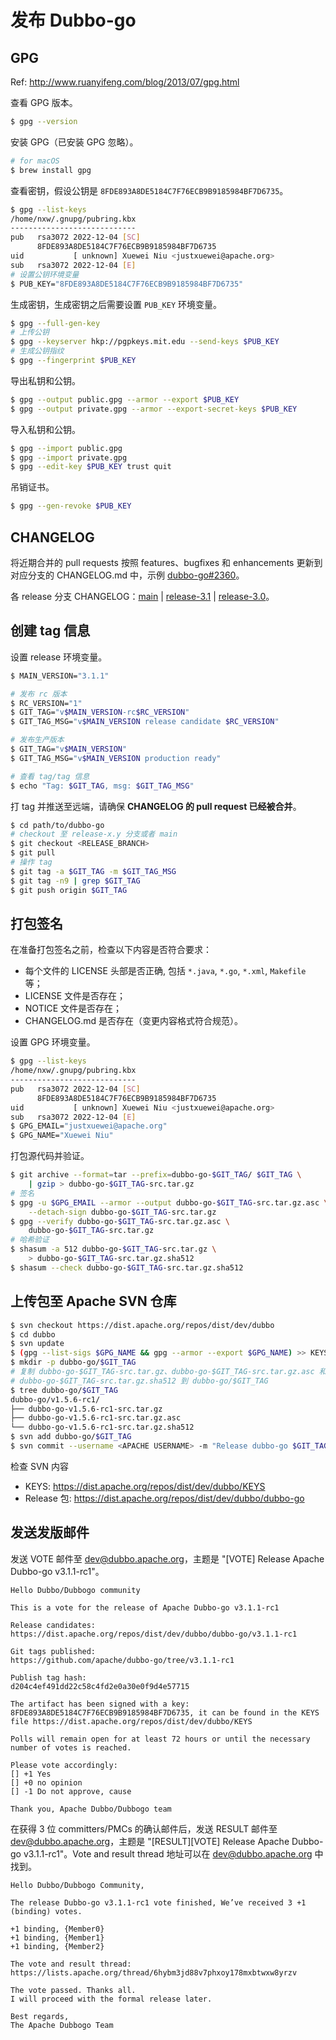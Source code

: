# 发布 Dubbo-go

## GPG

Ref: http://www.ruanyifeng.com/blog/2013/07/gpg.html

查看 GPG 版本。

```bash
$ gpg --version
```

安装 GPG（已安装 GPG 忽略）。

```bash
# for macOS
$ brew install gpg
```

查看密钥，假设公钥是 `8FDE893A8DE5184C7F76ECB9B9185984BF7D6735`。

```bash
$ gpg --list-keys
/home/nxw/.gnupg/pubring.kbx
----------------------------
pub   rsa3072 2022-12-04 [SC]
      8FDE893A8DE5184C7F76ECB9B9185984BF7D6735
uid           [ unknown] Xuewei Niu <justxuewei@apache.org>
sub   rsa3072 2022-12-04 [E]
# 设置公钥环境变量
$ PUB_KEY="8FDE893A8DE5184C7F76ECB9B9185984BF7D6735"
```

生成密钥，生成密钥之后需要设置 `PUB_KEY` 环境变量。

```bash
$ gpg --full-gen-key
# 上传公钥
$ gpg --keyserver hkp://pgpkeys.mit.edu --send-keys $PUB_KEY
# 生成公钥指纹
$ gpg --fingerprint $PUB_KEY
```

导出私钥和公钥。

```bash
$ gpg --output public.gpg --armor --export $PUB_KEY
$ gpg --output private.gpg --armor --export-secret-keys $PUB_KEY
```

导入私钥和公钥。

```bash
$ gpg --import public.gpg
$ gpg --import private.gpg
$ gpg --edit-key $PUB_KEY trust quit
```

吊销证书。

```bash
$ gpg --gen-revoke $PUB_KEY
```

## CHANGELOG

将近期合并的 pull requests 按照 features、bugfixes 和 enhancements 更新到对应分支的 CHANGELOG.md 中，示例 [dubbo-go#2360](https://github.com/apache/dubbo-go/pull/2360)。

各 release 分支 CHANGELOG：[main](https://github.com/apache/dubbo-go/blob/main/CHANGELOG.md) | [release-3.1](https://github.com/apache/dubbo-go/blob/release-3.1/CHANGELOG.md) | [release-3.0](https://github.com/apache/dubbo-go/blob/release-3.0/CHANGELOG.md)。

## 创建 tag 信息

设置 release 环境变量。

```bash
$ MAIN_VERSION="3.1.1"

# 发布 rc 版本
$ RC_VERSION="1"
$ GIT_TAG="v$MAIN_VERSION-rc$RC_VERSION"
$ GIT_TAG_MSG="v$MAIN_VERSION release candidate $RC_VERSION"

# 发布生产版本
$ GIT_TAG="v$MAIN_VERSION"
$ GIT_TAG_MSG="v$MAIN_VERSION production ready"

# 查看 tag/tag 信息
$ echo "Tag: $GIT_TAG, msg: $GIT_TAG_MSG"
```

打 tag 并推送至远端，请确保 **CHANGELOG 的 pull request 已经被合并**。

```bash
$ cd path/to/dubbo-go
# checkout 至 release-x.y 分支或者 main
$ git checkout <RELEASE_BRANCH>
$ git pull
# 操作 tag
$ git tag -a $GIT_TAG -m $GIT_TAG_MSG
$ git tag -n9 | grep $GIT_TAG
$ git push origin $GIT_TAG
```

## 打包签名

在准备打包签名之前，检查以下内容是否符合要求：

- 每个文件的 LICENSE 头部是否正确, 包括 `*.java`, `*.go`, `*.xml`, `Makefile` 等；
- LICENSE 文件是否存在；
- NOTICE 文件是否存在；
- CHANGELOG.md 是否存在（变更内容格式符合规范）。

设置 GPG 环境变量。

```bash
$ gpg --list-keys
/home/nxw/.gnupg/pubring.kbx
----------------------------
pub   rsa3072 2022-12-04 [SC]
      8FDE893A8DE5184C7F76ECB9B9185984BF7D6735
uid           [ unknown] Xuewei Niu <justxuewei@apache.org>
sub   rsa3072 2022-12-04 [E]
$ GPG_EMAIL="justxuewei@apache.org"
$ GPG_NAME="Xuewei Niu"
```

打包源代码并验证。

```bash
$ git archive --format=tar --prefix=dubbo-go-$GIT_TAG/ $GIT_TAG \
    | gzip > dubbo-go-$GIT_TAG-src.tar.gz
# 签名
$ gpg -u $GPG_EMAIL --armor --output dubbo-go-$GIT_TAG-src.tar.gz.asc \
    --detach-sign dubbo-go-$GIT_TAG-src.tar.gz
$ gpg --verify dubbo-go-$GIT_TAG-src.tar.gz.asc \
    dubbo-go-$GIT_TAG-src.tar.gz
# 哈希验证
$ shasum -a 512 dubbo-go-$GIT_TAG-src.tar.gz \
    > dubbo-go-$GIT_TAG-src.tar.gz.sha512
$ shasum --check dubbo-go-$GIT_TAG-src.tar.gz.sha512
```

## 上传包至 Apache SVN 仓库

```bash
$ svn checkout https://dist.apache.org/repos/dist/dev/dubbo
$ cd dubbo
$ svn update
$ (gpg --list-sigs $GPG_NAME && gpg --armor --export $GPG_NAME) >> KEYS
$ mkdir -p dubbo-go/$GIT_TAG
# 复制 dubbo-go-$GIT_TAG-src.tar.gz、dubbo-go-$GIT_TAG-src.tar.gz.asc 和
# dubbo-go-$GIT_TAG-src.tar.gz.sha512 到 dubbo-go/$GIT_TAG
$ tree dubbo-go/$GIT_TAG
dubbo-go/v1.5.6-rc1/
├── dubbo-go-v1.5.6-rc1-src.tar.gz
├── dubbo-go-v1.5.6-rc1-src.tar.gz.asc
└── dubbo-go-v1.5.6-rc1-src.tar.gz.sha512
$ svn add dubbo-go/$GIT_TAG
$ svn commit --username <APACHE USERNAME> -m "Release dubbo-go $GIT_TAG"
```

检查 SVN 内容

- KEYS: https://dist.apache.org/repos/dist/dev/dubbo/KEYS
- Release 包: https://dist.apache.org/repos/dist/dev/dubbo/dubbo-go

## 发送发版邮件

发送 VOTE 邮件至 dev@dubbo.apache.org，主题是 "[VOTE] Release Apache Dubbo-go v3.1.1-rc1"。

```
Hello Dubbo/Dubbogo community

This is a vote for the release of Apache Dubbo-go v3.1.1-rc1

Release candidates:
https://dist.apache.org/repos/dist/dev/dubbo/dubbo-go/v3.1.1-rc1

Git tags published:
https://github.com/apache/dubbo-go/tree/v3.1.1-rc1

Publish tag hash:
d204c4ef491dd22c58c4fd2e0a30e0f9d4e57715

The artifact has been signed with a key:
8FDE893A8DE5184C7F76ECB9B9185984BF7D6735, it can be found in the KEYS file https://dist.apache.org/repos/dist/dev/dubbo/KEYS

Polls will remain open for at least 72 hours or until the necessary number of votes is reached.

Please vote accordingly:
[] +1 Yes
[] +0 no opinion
[] -1 Do not approve, cause

Thank you, Apache Dubbo/Dubbogo team
```

在获得 3 位 committers/PMCs 的确认邮件后，发送 RESULT 邮件至 dev@dubbo.apache.org，主题是 "[RESULT][VOTE] Release Apache Dubbo-go v3.1.1-rc1"。Vote and result thread 地址可以在 [dev@dubbo.apache.org](https://lists.apache.org/list.html?dev@dubbo.apache.org) 中找到。

```
Hello Dubbo/Dubbogo Community,

The release Dubbo-go v3.1.1-rc1 vote finished, We’ve received 3 +1 (binding) votes.

+1 binding, {Member0}
+1 binding, {Member1}
+1 binding, {Member2}

The vote and result thread:
https://lists.apache.org/thread/6hybm3jd88v7phxoy178mxbtwxw8yrzv

The vote passed. Thanks all.
I will proceed with the formal release later.

Best regards,
The Apache Dubbogo Team
```
